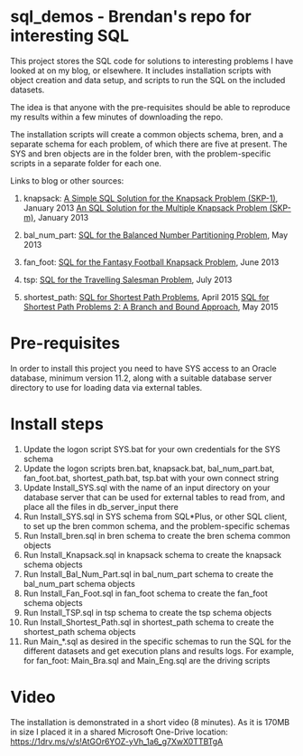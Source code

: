 # sql_demos - Brendan's repo for interesting SQL

This project stores the SQL code for solutions to interesting problems I have looked at on my blog,
or elsewhere. It includes installation scripts with object creation and data setup, and scripts to
run the SQL on the included datasets.

The idea is that anyone with the pre-requisites should be able to reproduce my results within a few 
minutes of downloading the repo.

The installation scripts will create a common objects schema, bren, and a separate schema for each
problem, of which there are five at present. The SYS and bren objects are in the folder bren, with
the problem-specific scripts in a separate folder for each one.

Links to blog or other sources:

1. knapsack:      <a href="http://aprogrammerwrites.eu/?p=560" target="_blank">A Simple SQL Solution for the Knapsack Problem (SKP-1)</a>, January 2013
                  <a href="http://aprogrammerwrites.eu/?p=635" target="_blank">An SQL Solution for the Multiple Knapsack Problem (SKP-m)</a>, January 2013

2. bal_num_part:  <a href="http://aprogrammerwrites.eu/?p=803" target="_blank">SQL for the Balanced Number Partitioning Problem</a>, May 2013

3. fan_foot:      <a href="http://aprogrammerwrites.eu/?p=878" target="_blank">SQL for the Fantasy Football Knapsack Problem</a>, June 2013

4. tsp:           <a href="http://aprogrammerwrites.eu/?p=896" target="_blank">SQL for the Travelling Salesman Problem</a>, July 2013

5. shortest_path: <a href="http://aprogrammerwrites.eu/?p=1391" target="_blank">SQL for Shortest Path Problems</a>, April 2015
                  <a href="http://aprogrammerwrites.eu/?p=1415" target="_blank">SQL for Shortest Path Problems 2: A Branch and Bound Approach</a>, May 2015

Pre-requisites
==============
In order to install this project you need to have SYS access to an Oracle database, minimum version
11.2, along with a suitable database server directory to use for loading data via external tables.

Install steps
=============
        
1. Update the logon script SYS.bat for your own credentials for the SYS schema
2. Update the logon scripts bren.bat, knapsack.bat, bal_num_part.bat, fan_foot.bat,
shortest_path.bat, tsp.bat with your own connect string
3. Update Install_SYS.sql with the name of an input directory on your database server that
can be used for external tables to read from, and place all the files in db_server_input there
4. Run Install_SYS.sql in SYS schema from SQL*Plus, or other SQL client, to set up the bren
common schema, and the problem-specific schemas
5. Run Install_bren.sql in bren schema to create the bren schema common objects
6. Run Install_Knapsack.sql in knapsack schema to create the knapsack schema objects
7. Run Install_Bal_Num_Part.sql in bal_num_part schema to create the bal_num_part schema objects
8. Run Install_Fan_Foot.sql in fan_foot schema to create the fan_foot schema objects
9. Run Install_TSP.sql in tsp schema to create the tsp schema objects
10. Run Install_Shortest_Path.sql in shortest_path schema to create the shortest_path schema objects
11. Run Main_*.sql as desired in the specific schemas to run the SQL for the different datasets and
get execution plans and results logs. For example, for fan_foot: Main_Bra.sql and Main_Eng.sql are
the driving scripts

Video
=====
The installation is demonstrated in a short video (8 minutes). As it is 170MB in size I placed it in a
shared Microsoft One-Drive location:
https://1drv.ms/v/s!AtGOr6YOZ-yVh_1a6_g7XwX0TTBTgA